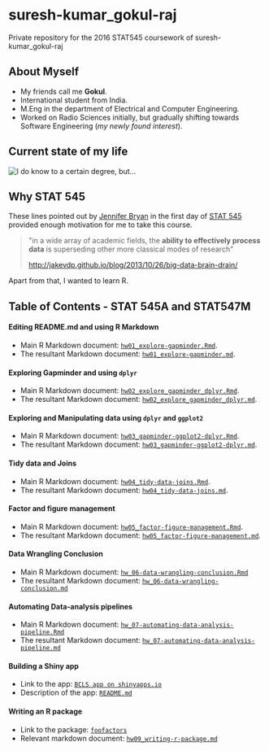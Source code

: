 # suresh-kumar_gokul-raj

Private repository for the 2016 STAT545 coursework of suresh-kumar_gokul-raj

## About Myself

+ My friends call me **Gokul**.
+ International student from India.
+ M.Eng in the department of Electrical and Computer Engineering.
+ Worked on Radio Sciences initially, but gradually shifting towards Software Engineering (*my newly found interest*).

## Current state of my life

![](http://i3.kym-cdn.com/photos/images/facebook/000/234/765/b7e.jpg "I do know to a certain degree, but...")

## Why STAT 545

These lines pointed out by [Jennifer Bryan](https://github.com/jennybc) in the first day of [STAT 545](http://stat545.com/) provided enough motivation for me to take this course. 

> "in a wide array of academic fields, the **ability to effectively process data** 
> is superseding other more classical modes of research"
>
> http://jakevdp.github.io/blog/2013/10/26/big-data-brain-drain/

Apart from that, I wanted to learn R.

## Table of Contents - STAT 545A and STAT547M

#### Editing README.md and using R Markdown

+ Main R Markdown document: [`hw01_explore-gapminder.Rmd`](https://github.com/STAT545-UBC/suresh-kumar_gokul-raj/blob/master/hw01_explore-gapminder/hw01_explore-gapminder.Rmd). 
+ The resultant Markdown document:
[`hw01_explore-gapminder.md`](https://github.com/STAT545-UBC/suresh-kumar_gokul-raj/blob/master/hw01_explore-gapminder/hw01_explore-gapminder.md).

#### Exploring Gapminder and using `dplyr`

+ Main R Markdown document:
[`hw02_explore_gapminder_dplyr.Rmd`](https://github.com/STAT545-UBC/suresh-kumar_gokul-raj/blob/master/hw02_explore-gapminder-dplyr/hw02_explore_gapminder_dplyr.Rmd).
+ The resultant Markdown document:
[`hw02_explore_gapminder_dplyr.md`](https://github.com/STAT545-UBC/suresh-kumar_gokul-raj/blob/master/hw02_explore-gapminder-dplyr/hw02_explore_gapminder_dplyr.md).

#### Exploring and Manipulating data using `dplyr` and `ggplot2`

+ Main R Markdown document:
[`hw03_gapminder-ggplot2-dplyr.Rmd`](https://github.com/STAT545-UBC/suresh-kumar_gokul-raj/blob/master/hw03_gapminder-ggplot2-dplyr/hw03_gapminder-ggplot2-dplyr.Rmd).
+ The resultant Markdown document:
[`hw03_gapminder-ggplot2-dplyr.md`](https://github.com/STAT545-UBC/suresh-kumar_gokul-raj/blob/master/hw03_gapminder-ggplot2-dplyr/hw03_gapminder-ggplot2-dplyr.md).

#### Tidy data and Joins

+ Main R Markdown document:
[`hw04_tidy-data-joins.Rmd`](https://github.com/STAT545-UBC/suresh-kumar_gokul-raj/blob/master/hw04_tidy-data-joins/hw04_tidy-data-joins.Rmd).
+ The resultant Markdown document:
[`hw04_tidy-data-joins.md`](https://github.com/STAT545-UBC/suresh-kumar_gokul-raj/blob/master/hw04_tidy-data-joins/hw04_tidy-data-joins.md).

#### Factor and figure management

+ Main R Markdown document:
[`hw05_factor-figure-management.Rmd`](https://github.com/STAT545-UBC/suresh-kumar_gokul-raj/blob/master/hw05_factor-figure-management/hw05_factor-figure-management.Rmd).
+ The resultant Markdown document:
[`hw05_factor-figure-management.md`](https://github.com/STAT545-UBC/suresh-kumar_gokul-raj/blob/master/hw05_factor-figure-management/hw05_factor-figure-management.md).

#### Data Wrangling Conclusion

+ Main R Markdown document:
[`hw_06-data-wrangling-conclusion.Rmd`](https://github.com/STAT545-UBC/suresh-kumar_gokul-raj/blob/master/hw06_data-wrangling-conclusion/hw_06-data-wrangling-conclusion.Rmd)
+ The resultant Markdown document:
[`hw_06-data-wrangling-conclusion.md`](https://github.com/STAT545-UBC/suresh-kumar_gokul-raj/blob/master/hw06_data-wrangling-conclusion/hw_06-data-wrangling-conclusion.md)

#### Automating Data-analysis pipelines

+ Main R Markdown document:
[`hw_07-automating-data-analysis-pipeline.Rmd`](https://github.com/STAT545-UBC/suresh-kumar_gokul-raj/blob/master/hw07_automating-data-analysis-pipelines/hw_07-automating-data-analysis-pipeline.Rmd)
+ The resultant Markdown document:
[`hw_07-automating-data-analysis-pipeline.md`](https://github.com/STAT545-UBC/suresh-kumar_gokul-raj/blob/master/hw07_automating-data-analysis-pipelines/hw_07-automating-data-analysis-pipeline.md)

#### Building a Shiny app

+ Link to the app:
[`BCLS app on shinyapps.io`](https://gokulraj-ece.shinyapps.io/bcls/)
+ Description of the app:
[`README.md`](https://github.com/STAT545-UBC/suresh-kumar_gokul-raj/blob/master/hw08_building-shiny-apps/BC_Liquor_Store/README.md)

#### Writing an R package

+ Link to the package:
[`foofactors`](https://github.com/gokulraj-ece/foofactors)
+ Relevant markdown document:
[`hw09_writing-r-package.md`](https://github.com/STAT545-UBC/suresh-kumar_gokul-raj/blob/master/hw09_writing-r-package/hw09_writing-r-package.md)




